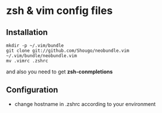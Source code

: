 zsh & vim config files
===

## Installation
```
mkdir -p ~/.vim/bundle
git clone git://github.com/Shougo/neobundle.vim ~/.vim/bundle/neobundle.vim
mv .vimrc .zshrc
```

and also you need to get **zsh-conmpletions**

## Configuration
- change hostname in .zshrc according to your environment
